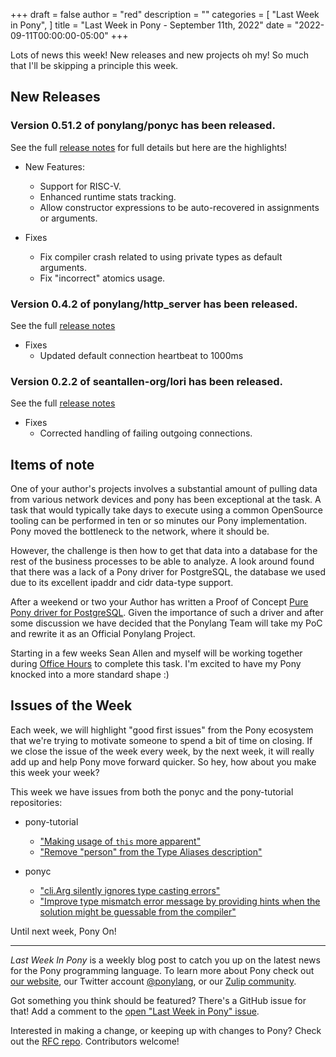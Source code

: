 +++
draft = false
author = "red"
description = ""
categories = [
    "Last Week in Pony",
]
title = "Last Week in Pony - September 11th, 2022"
date = "2022-09-11T00:00:00-05:00"
+++

Lots of news this week!  New releases and new projects oh my!  So much that I'll be skipping a principle this week.

<!--more-->

## New Releases

### Version 0.51.2 of ponylang/ponyc has been released.

See the full [release notes](https://github.com/ponylang/ponyc/releases/tag/0.51.2) for full details but here are the highlights!

- New Features:
  - Support for RISC-V.
  - Enhanced runtime stats tracking.
  - Allow constructor expressions to be auto-recovered in assignments or arguments.

- Fixes
  - Fix compiler crash related to using private types as default arguments.
  - Fix "incorrect" atomics usage.

### Version 0.4.2 of ponylang/http\_server has been released.

See the full [release notes](https://github.com/ponylang/http_server/releases/tag/0.4.2)

- Fixes
  - Updated default connection heartbeat to 1000ms

### Version 0.2.2 of seantallen-org/lori has been released.

See the full [release notes](https://github.com/seantallen-org/lori/releases/tag/0.2.2)

- Fixes
  - Corrected handling of failing outgoing connections.

## Items of note

One of your author's projects involves a substantial amount of pulling data from various network devices and pony has been exceptional at the task.  A task that would typically take days to execute using a common OpenSource tooling can be performed in ten or so minutes our Pony implementation. Pony moved the bottleneck to the network, where it should be.

However, the challenge is then how to get that data into a database for the rest of the business processes to be able to analyze.  A look around found that there was a lack of a Pony driver for PostgreSQL, the database we used due to its excellent ipaddr and cidr data-type support.

After a weekend or two your Author has written a Proof of Concept [Pure Pony driver for PostgreSQL](https://github.com/redvers/pony-pg). Given the importance of such a driver and after some discussion we have decided that the Ponylang Team will take my PoC and rewrite it as an Official Ponylang Project.

Starting in a few weeks Sean Allen and myself will be working together during [Office Hours](https://ponylang.zulipchat.com/#narrow/stream/189934-general/topic/Office.20hours) to complete this task. I'm excited to have my Pony knocked into a more standard shape :)

## Issues of the Week

Each week, we will highlight "good first issues" from the Pony ecosystem that we're trying to motivate someone to spend a bit of time on closing. If we close the issue of the week every week, by the next week, it will really add up and help Pony move forward quicker. So hey, how about you make this week your week?

This week we have issues from both the ponyc and the pony-tutorial repositories:

- pony-tutorial
  - ["Making usage of `this` more apparent"](https://github.com/ponylang/pony-tutorial/issues/458)
  - ["Remove "person" from the Type Aliases description"](https://github.com/ponylang/pony-tutorial/issues/446)

- ponyc
  - ["cli.Arg silently ignores type casting errors"](https://github.com/ponylang/ponyc/issues/3244)
  - ["Improve type mismatch error message by providing hints when the solution might be guessable from the compiler"](https://github.com/ponylang/ponyc/issues/2083)

Until next week, Pony On!

---

_Last Week In Pony_ is a weekly blog post to catch you up on the latest news for the Pony programming language. To learn more about Pony check out [our website](https://ponylang.io), our Twitter account [@ponylang](https://twitter.com/ponylang), or our [Zulip community](https://ponylang.zulipchat.com).

Got something you think should be featured? There's a GitHub issue for that! Add a comment to the [open "Last Week in Pony" issue](https://github.com/ponylang/ponylang.github.io/issues?q=is%3Aissue+is%3Aopen+label%3Alast-week-in-pony).

Interested in making a change, or keeping up with changes to Pony? Check out the [RFC repo](https://github.com/ponylang/rfcs). Contributors welcome!
